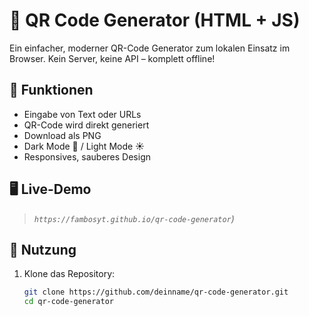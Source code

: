 # 🔳 QR Code Generator (HTML + JS)

Ein einfacher, moderner QR-Code Generator zum lokalen Einsatz im Browser. Kein Server, keine API – komplett offline!

## 🧰 Funktionen

- Eingabe von Text oder URLs
- QR-Code wird direkt generiert
- Download als PNG
- Dark Mode 🌙 / Light Mode ☀️
- Responsives, sauberes Design

## 🖥️ Live-Demo

> *`https://fambosyt.github.io/qr-code-generator`)*

## 🚀 Nutzung

1. Klone das Repository:
   ```bash
   git clone https://github.com/deinname/qr-code-generator.git
   cd qr-code-generator

